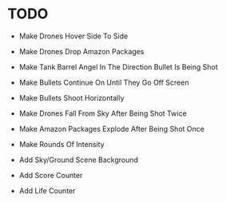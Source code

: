 #  TODO

- Make Drones Hover Side To Side
- Make Drones Drop Amazon Packages

- Make Tank Barrel Angel In The Direction Bullet Is Being Shot

- Make Bullets Continue On Until They Go Off Screen
- Make Bullets Shoot Horizontally

- Make Drones Fall From Sky After Being Shot Twice
- Make Amazon Packages Explode After Being Shot Once

- Make Rounds Of Intensity

- Add Sky/Ground Scene Background
- Add Score Counter
- Add Life Counter
